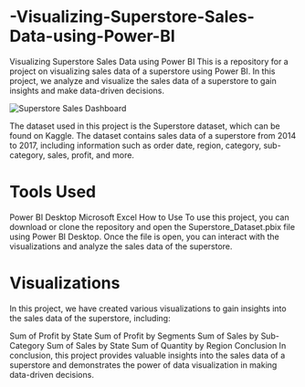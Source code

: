 # -Visualizing-Superstore-Sales-Data-using-Power-BI
Visualizing Superstore Sales Data using Power BI
This is a repository for a project on visualizing sales data of a superstore using Power BI. In this project, we analyze and visualize the sales data of a superstore to gain insights and make data-driven decisions.



![Superstore Sales Dashboard](https://user-images.githubusercontent.com/113472487/236691171-0e0484cc-051a-48b4-adb7-4bc6746edbfb.jpg)

The dataset used in this project is the Superstore dataset, which can be found on Kaggle. The dataset contains sales data of a superstore from 2014 to 2017, including information such as order date, region, category, sub-category, sales, profit, and more.

# Tools Used
Power BI Desktop
Microsoft Excel
How to Use
To use this project, you can download or clone the repository and open the Superstore_Dataset.pbix file using Power BI Desktop. Once the file is open, you can interact with the visualizations and analyze the sales data of the superstore.

# Visualizations
In this project, we have created various visualizations to gain insights into the sales data of the superstore, including:

Sum of Profit by State
Sum of Profit by Segments
Sum of Sales by Sub-Category
Sum of Sales by State
Sum of Quantity by Region
Conclusion
In conclusion, this project provides valuable insights into the sales data of a superstore and demonstrates the power of data visualization in making data-driven decisions.
